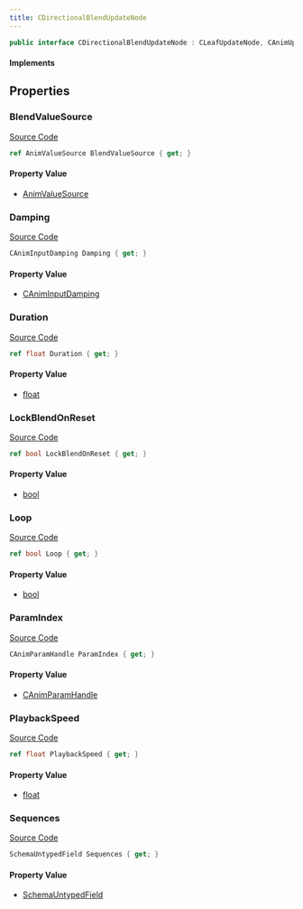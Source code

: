 ```yaml
---
title: CDirectionalBlendUpdateNode
---
```


```csharp
public interface CDirectionalBlendUpdateNode : CLeafUpdateNode, CAnimUpdateNodeBase, ISchemaClass<CAnimUpdateNodeBase>, ISchemaClass<CLeafUpdateNode>, ISchemaClass<CDirectionalBlendUpdateNode>, ISchemaField, ISchemaClass, INativeHandle
```

#### Implements

## Properties

### BlendValueSource

[Source Code](https://github.com/swiftly-solution/swiftlys2/blob/beta/managed/src/SwiftlyS2.Generated/Schemas/Interfaces/CDirectionalBlendUpdateNode.cs#L21)

```csharp
ref AnimValueSource BlendValueSource { get; }
```

#### Property Value

- [AnimValueSource](/docs/api/shared/schemadefinitions/animvaluesource)

### Damping

[Source Code](https://github.com/swiftly-solution/swiftlys2/blob/beta/managed/src/SwiftlyS2.Generated/Schemas/Interfaces/CDirectionalBlendUpdateNode.cs#L19)

```csharp
CAnimInputDamping Damping { get; }
```

#### Property Value

- [CAnimInputDamping](/docs/api/shared/schemadefinitions/caniminputdamping)

### Duration

[Source Code](https://github.com/swiftly-solution/swiftlys2/blob/beta/managed/src/SwiftlyS2.Generated/Schemas/Interfaces/CDirectionalBlendUpdateNode.cs#L27)

```csharp
ref float Duration { get; }
```

#### Property Value

- [float](https://learn.microsoft.com/dotnet/api/system.single)

### LockBlendOnReset

[Source Code](https://github.com/swiftly-solution/swiftlys2/blob/beta/managed/src/SwiftlyS2.Generated/Schemas/Interfaces/CDirectionalBlendUpdateNode.cs#L31)

```csharp
ref bool LockBlendOnReset { get; }
```

#### Property Value

- [bool](https://learn.microsoft.com/dotnet/api/system.boolean)

### Loop

[Source Code](https://github.com/swiftly-solution/swiftlys2/blob/beta/managed/src/SwiftlyS2.Generated/Schemas/Interfaces/CDirectionalBlendUpdateNode.cs#L29)

```csharp
ref bool Loop { get; }
```

#### Property Value

- [bool](https://learn.microsoft.com/dotnet/api/system.boolean)

### ParamIndex

[Source Code](https://github.com/swiftly-solution/swiftlys2/blob/beta/managed/src/SwiftlyS2.Generated/Schemas/Interfaces/CDirectionalBlendUpdateNode.cs#L23)

```csharp
CAnimParamHandle ParamIndex { get; }
```

#### Property Value

- [CAnimParamHandle](/docs/api/shared/schemadefinitions/canimparamhandle)

### PlaybackSpeed

[Source Code](https://github.com/swiftly-solution/swiftlys2/blob/beta/managed/src/SwiftlyS2.Generated/Schemas/Interfaces/CDirectionalBlendUpdateNode.cs#L25)

```csharp
ref float PlaybackSpeed { get; }
```

#### Property Value

- [float](https://learn.microsoft.com/dotnet/api/system.single)

### Sequences

[Source Code](https://github.com/swiftly-solution/swiftlys2/blob/beta/managed/src/SwiftlyS2.Generated/Schemas/Interfaces/CDirectionalBlendUpdateNode.cs#L17)

```csharp
SchemaUntypedField Sequences { get; }
```

#### Property Value

- [SchemaUntypedField](/docs/api/shared/schemas/schemauntypedfield)

